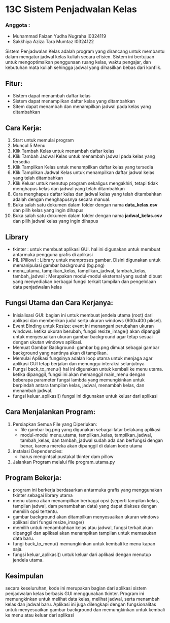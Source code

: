 # 13C Sistem Penjadwalan Kelas
### Anggota :
- Muhammad Faizan Yudha Nugraha I0324119
- Sakkhiya Aziza Tara Mumtaz I0324122

Sistem Penjadwalan Kelas adalah program yang dirancang untuk membantu  dalam mengatur jadwal kelas kuliah secara efisien. Sistem ini bertujuan untuk mengoptimalkan penggunaan ruang kelas, waktu pengajar, dan kebutuhan mata kuliah sehingga jadwal yang dihasilkan bebas dari konflik.

## Fitur:
- Sistem dapat menambah daftar kelas
- Sistem dapat menampilkan daftar kelas yang ditambahkan
- Sitem dapat menambah dan menampilkan jadwal pada kelas yang ditambahkan

## Cara Kerja:
1. Start untuk memulai program
2. Muncul 5 Menu
3. Klik Tambah Kelas untuk menambah daftar kelas
4. Klik Tambah Jadwal Kelas untuk menambah jadwal pada kelas yang tersedia
5. Klik Tampilkan Kelas untuk menampilkan daftar kelas yang tersedia
6. Klik Tampilkan Jadwal Kelas untuk menampilkan daftar jadwal kelas yang telah ditambahkan
7. Klik Keluar untuk menutup program sekaligus mengakhiri, tetapi tidak menghapus kelas dan jadwal yang telah ditambahkan
8. Cara menghapus daftar kelas dan jadwal kelas yang telah ditambahkan adalah dengan menghapusnya secara manual.
9. Buka salah satu dokumen dalam folder dengan nama **data_kelas.csv** dan pilih kelas yang ingin dihapus
10. Buka salah satu dokumen dalam folder dengan nama **jadwal_kelas.csv** dan pilih jadwal kelas yang ingin dihapus

## Library
- tkinter : untuk membuat aplikasi GUI. hal ini digunakan untuk membuat antarmuka pengguna grafis di aplikasi
- PIL (Pillow) : Library untuk memproses gambar. Disini digunakan untuk memanipulasi gambar background (bg.png)
- menu_utama, tampilkan_kelas, tampilkan_jadwal, tambah_kelas, tambah_jadwal : Merupakan modul-modul eksternal yang sudah dibuat yang menyediakan berbagai fungsi terkait tampilan dan pengelolaan data penjadwalan kelas

## Fungsi Utama dan Cara Kerjanya:
- Inisialisasi GUI:
  bagian ini untuk membuat jendela utama (root) dari aplikasi dan memberikan judul 
  serta ukuran windows (600x400 piksel).
- Event Binding untuk Resize:
  event ini menangani perubahan ukuran windows. ketika ukuran berubah, fungsi 
  resize_image() akan dipanggil untuk menyesuaikan ukuran gambar background agar 
  tetap sesuai dengan ukutan windows aplikasi.
- Memuat Gambar Background:
  gambar bg.png dimuat sebagai gambar background yang nantinya akan di tampilkan.
- Memulai Aplikasi
  fungsinya adalah loop utama untuk menjaga agar aplikasi GUI tetap berjalan dan 
  menunggu interaksi selanjutnya
- Fungsi back_to_menu()
hal ini digunakan untuk kembali ke menu utama. ketika dipanggil, fungsi ini akan memanggil main_menu dengan beberapa parameter fungsi lambda yang memungkinkan untuk berpindah antara tampilan kelas, jadwal, menambah kelas, dan menambah jadwal.
- fungsi keluar_aplikasi()
  fungsi ini digunakan untuk keluar dari aplikasi

## Cara Menjalankan Program:
1. Persiapkan Semua File yang Diperlukan:
   - file gambar bg.png yang digunakan sebagai latar belakang aplikasi
   - modul-modul menu_utama, tampilkan_kelas, tampilkan_jadwal, tambah_kelas, dan 
     tambah_jadwal sudah ada dan berfungsi dengan benar, karena mereka akan 
     dipanggil di dalam kode utama
2. instalasi Dependencies:
   - harus mengintsal pustakal tkinter dam pillow
3. Jalankan Program melalui file program_utama.py

## Program Bekerja:
- program ini berkerja berdasarkan antarmuka grafis yang menggunakan tkinter sebagai library utama
- menu utama akan menampilkan berbagai opsi (seperti tampilan kelas, tampilan jadwal, dam penambahan data) yang dapat diakses dengan memilih opsi tertentu.
- gambar background akan ditampilkan menyesuaikan ukuran windows aplikasi dari fungsi resize_image()
- memilih untuk menambahkan kelas atau jadwal, fungsi terkait akan dipanggil dan aplikasi akan menampikan tampilan untuk memasukan data baru.
- fungi back_to_menu() memungkinkan untuk kembali ke menu kapan saja.
- fungsi keluar_aplikasi() untuk keluar dari aplikasi dengan menutup jendela utama.

## Kesimpulan
secara keseluruhan, kode ini merupakan bagian dari aplikasi sistem penjadwalan kelas berbasis GUI menggunakan tkinter. Program ini memungkinkan untuk melihat data kelas, melihat jadwal, serta menambah kelas dan jadwal baru. Aplikasi ini juga dilengkapi dengan fungsionalitas untuk menyesuaikan gambar background dan memungkinkan untuk kembali ke menu atau keluar dari aplikasi
  
  
